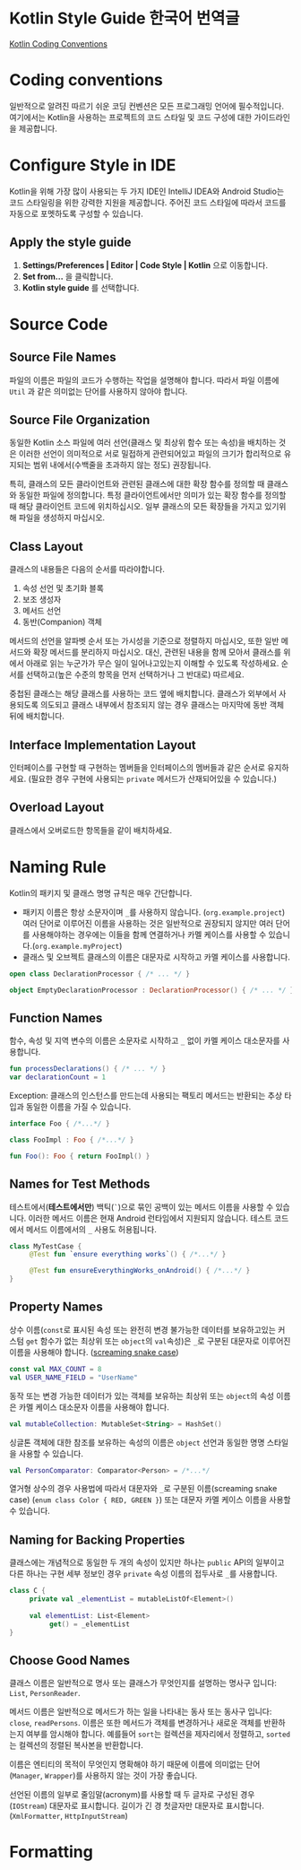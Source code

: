 # Kotlin Style Guide 한국어 번역글

[Kotlin Coding Conventions](https://kotlinlang.org/docs/coding-conventions.html) 

# Coding conventions
일반적으로 알려진 따르기 쉬운 코딩 컨벤션은 모든 프로그래밍 언어에 필수적입니다. 여기에서는 Kotlin을 사용하는 프로젝트의 코드 스타일 및 코드 구성에 대한 가이드라인을 제공합니다.

# Configure Style in IDE
Kotlin을 위해 가장 많이 사용되는 두 가지 IDE인 IntelliJ IDEA와 Android Studio는 코드 스타일링을 위한 강력한 지원을 제공합니다. 주어진 코드 스타일에 따라서 코드를 자동으로 포멧하도록 구성할 수 있습니다.

## Apply the style guide
1. **Settings/Preferences | Editor | Code Style | Kotlin** 으로 이동합니다.
2. **Set from...** 을 클릭합니다.
3. **Kotlin style guide** 를 선택합니다.

# Source Code

## Source File Names

파일의 이름은 파일의 코드가 수행하는 작업을 설명해야 합니다. 따라서 파일 이름에 `Util` 과 같은 의미없는 단어를 사용하지 않아야 합니다.


## Source File Organization
동일한 Kotlin 소스 파일에 여러 선언(클래스 및 최상위 함수 또는 속성)을 배치하는 것은 이러한 선언이 의미적으로 서로 밀접하게 관련되어있고 파일의 크기가 합리적으로 유지되는 범위 내에서(수백줄을 초과하지 않는 정도) 권장됩니다.

특히, 클래스의 모든 클라이언트와 관련된 클래스에 대한 확장 함수를 정의할 때 클래스와 동일한 파일에 정의합니다. 특정 클라이언트에서만 의미가 있는 확장 함수를 정의할 때 해당 클라이언트 코드에 위치하십시오. 일부 클래스의 모든 확장들을 가지고 있기위해 파일을 생성하지 마십시오.

## Class Layout
클래스의 내용들은 다음의 순서를 따라야합니다.
1. 속성 선언 및 초기화 블록
2. 보조 생성자
3. 메서드 선언
4. 동반(Companion) 객체

메서드의 선언을 알파벳 순서 또는 가시성을 기준으로 정렬하지 마십시오, 또한 일반 메서드와 확장 메서드를 분리하지 마십시오. 
대신, 관련된 내용을 함께 모아서 클래스를 위에서 아래로 읽는 누군가가 무슨 일이 일어나고있는지 이해할 수 있도록 작성하세요. 순서를 선택하고(높은 수준의 항목을 먼저 선택하거나 그 반대로) 따르세요.

중첩된 클래스는 해당 클래스를 사용하는 코드 옆에 배치합니다. 클래스가 외부에서 사용되도록 의도되고 클래스 내부에서 참조되지 않는 경우 클래스는 마지막에 동반 객체 뒤에 배치합니다.

## Interface Implementation Layout
인터페이스를 구현할 때 구현하는 멤버들을 인터페이스의 멤버들과 같은 순서로 유지하세요. (필요한 경우 구현에 사용되는 `private` 메서드가 산재되어있을 수 있습니다.)

## Overload Layout
클래스에서 오버로드한 항목들을 같이 배치하세요.

# Naming Rule
Kotlin의 패키지 및 클래스 명명 규칙은 매우 간단합니다.

- 패키지 이름은 항상 소문자이며 `_`를 사용하지 않습니다. (`org.example.project`) 여러 단어로 이루어진 이름을 사용하는 것은 일반적으로 권장되지 않지만 여러 단어를 사용해야하는 경우에는 이들을 함께 연결하거나 카멜 케이스를 사용할 수 있습니다.(`org.example.myProject`)
- 클래스 및 오브젝트 클래스의 이름은 대문자로 시작하고 카멜 케이스를 사용합니다.

```kotlin
open class DeclarationProcessor { /* ... */ }

object EmptyDeclarationProcessor : DeclarationProcessor() { /* ... */ }
```

## Function Names
함수, 속성 및 지역 변수의 이름은 소문자로 시작하고 `_` 없이 카멜 케이스 대소문자를 사용합니다.
```kotlin
fun processDeclarations() { /* ... */ }
var declarationCount = 1
```

Exception: 클래스의 인스턴스를 만드는데 사용되는 팩토리 메서드는 반환되는 추상 타입과 동일한 이름을 가질 수 있습니다.
```kotlin 
interface Foo { /*...*/ }

class FooImpl : Foo { /*...*/ }

fun Foo(): Foo { return FooImpl() }
```

## Names for Test Methods
테스트에서(**테스트에서만**) 백틱(`` ` ``)으로 묶인 공백이 있는 메서드 이름을 사용할 수 있습니다. 이러한 메서드 이름은 현재 Android 런타임에서 지원되지 않습니다. 테스트 코드에서 메서드 이름에서의 `_` 사용도 허용됩니다.
```kotlin
class MyTestCase {
     @Test fun `ensure everything works`() { /*...*/ }

     @Test fun ensureEverythingWorks_onAndroid() { /*...*/ }
}
```

## Property Names
상수 이름(`const`로 표시된 속성 또는 완전히 변경 불가능한 데이터를 보유하고있는 커스텀 `get` 함수가 없는 최상위 또는 `object`의 `val`속성)은 `_`로 구분된 대문자로 이루어진 이름을 사용해야 합니다. ([screaming snake case](https://papago.naver.net/apis/site/proxy?url=https%3A%2F%2Fen.wikipedia.org%2Fwiki%2FSnake_case))
```kotlin
const val MAX_COUNT = 8
val USER_NAME_FIELD = "UserName"
```
동작 또는 변경 가능한 데이터가 있는 객체를 보유하는 최상위 또는 `object`의 속성 이름은 카멜 케이스 대소문자 이름을 사용해야 합니다.
```kotlin
val mutableCollection: MutableSet<String> = HashSet()
```
싱글톤 객체에 대한 참조를 보유하는 속성의 이름은 `object` 선언과 동일한 명명 스타일을 사용할 수 있습니다.
```kotlin
val PersonComparator: Comparator<Person> = /*...*/
```
열거형 상수의 경우 사용법에 따라서 대문자와 `_`로 구분된 이름(screaming snake case) (`enum class Color { RED, GREEN }`) 또는 대문자 카멜 케이스 이름을 사용할 수 있습니다.

## Naming for Backing Properties
클래스에는 개념적으로 동일한 두 개의 속성이 있지만 하나는 `public` API의 일부이고 다른 하나는 구현 세부 정보인 경우 `private` 속성 이름의 접두사로 `_`를 사용합니다.
```kotlin
class C {
     private val _elementList = mutableListOf<Element>()
     
     val elementList: List<Element>
          get() = _elementList
}
```

## Choose Good Names
클래스 이름은 일반적으로 명사 또는 클래스가 무엇인지를 설명하는 명사구 입니다: `List`, `PersonReader`.

메서드 이름은 일반적으로 메서드가 하는 일을 나타내는 동사 또는 동사구 입니다: `close`, `readPersons`. 이름은 또한 메서드가 객체를 변경하거나 새로운 객체를 반환하는지 여부를 암시해야 합니다. 예를들어 `sort`는 컬렉션을 제자리에서 정렬하고, `sorted`는 컬렉션의 정렬된 복사본을 반환합니다.

이름은 엔티티의 목적이 무엇인지 명확해야 하기 때문에 이름에 의미없는 단어(`Manager`, `Wrapper`)를 사용하지 않는 것이 가장 좋습니다.

선언된 이름의 일부로 줄임말(acronym)를 사용할 때 두 글자로 구성된 경우(`IOStream`) 대문자로 표시합니다. 길이가 긴 경 첫글자만 대문자로 표시합니다. (`XmlFormatter`, `HttpInputStream`)

# Formatting

